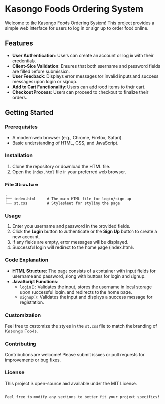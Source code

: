 
# Kasongo Foods Ordering System

Welcome to the Kasongo Foods Ordering System! This project provides a simple web interface for users to log in or sign up to order food online. 

## Features

- **User Authentication**: Users can create an account or log in with their credentials.
- **Client-Side Validation**: Ensures that both username and password fields are filled before submission.
- **User Feedback**: Displays error messages for invalid inputs and success messages upon login or signup.
- **Add to Cart Functionality**: Users can add food items to their cart.
- **Checkout Process**: Users can proceed to checkout to finalize their orders.

## Getting Started

### Prerequisites

- A modern web browser (e.g., Chrome, Firefox, Safari).
- Basic understanding of HTML, CSS, and JavaScript.

### Installation

1. Clone the repository or download the HTML file.
2. Open the `index.html` file in your preferred web browser.

### File Structure

```
.
├── index.html     # The main HTML file for login/sign-up
└── st.css         # Stylesheet for styling the page
```

### Usage

1. Enter your username and password in the provided fields.
2. Click the **Login** button to authenticate or the **Sign Up** button to create a new account.
3. If any fields are empty, error messages will be displayed.
4. Successful login will redirect to the home page (index.html).

### Code Explanation

- **HTML Structure**: The page consists of a container with input fields for username and password, along with buttons for login and signup.
- **JavaScript Functions**:
  - `login()`: Validates the input, stores the username in local storage upon successful login, and redirects to the home page.
  - `signup()`: Validates the input and displays a success message for registration.

### Customization

Feel free to customize the styles in the `st.css` file to match the branding of Kasongo Foods.

### Contributing

Contributions are welcome! Please submit issues or pull requests for improvements or bug fixes.

### License

This project is open-source and available under the MIT License.

```

Feel free to modify any sections to better fit your project specifics!